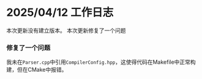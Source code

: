 # 2025/04/12 工作日志

本次更新没有建立版本。
本次更新修复了一个问题

### 修复了一个问题

我未在``Parser.cpp``中引用``CompilerConfig.hpp``，这使得代码在Makefile中正常构建，但在CMake中报错。